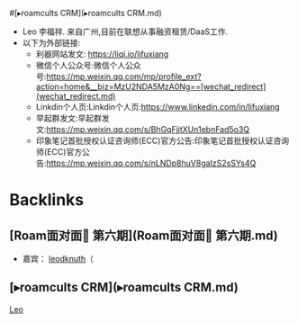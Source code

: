 
#[▸roamcults CRM](▸roamcults CRM.md)
- Leo 李福祥. 来自广州,目前在联想从事融资租赁/DaaS工作.
- 以下为外部链接:
    - 利器网站发文: https://liqi.io/lifuxiang
    - 微信个人公众号:微信个人公众号:https://mp.weixin.qq.com/mp/profile_ext?action=home&__biz=MzU2NDA5MzA0Ng==[wechat_redirect](wechat_redirect.md)
    - Linkdin个人页:Linkdin个人页:https://www.linkedin.com/in/lifuxiang
    - 早起群发文:早起群发文:https://mp.weixin.qq.com/s/BhGqFjjtXUn1ebnFad5o3Q
    - 印象笔记首批授权认证咨询师(ECC)官方公告:印象笔记首批授权认证咨询师(ECC)官方公告:https://mp.weixin.qq.com/s/nLNDp8huV8gaIzS2sSYs4Q

# Backlinks
## [Roam面对面🍜 第六期](Roam面对面🍜 第六期.md)
- 嘉宾： [leodknuth](leodknuth.md)（

## [▸roamcults CRM](▸roamcults CRM.md)
[Leo]([leodknuth](leodknuth.md))


